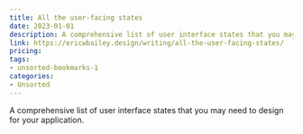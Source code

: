 ```yaml
---
title: All the user-facing states
date: 2023-01-01
description: A comprehensive list of user interface states that you may need to design for your application.
link: https://ericwbailey.design/writing/all-the-user-facing-states/
pricing: 
tags: 
- unsorted-bookmarks-1 
categories: 
- Unsorted 
---
```


A comprehensive list of user interface states that you may need to design for your application.